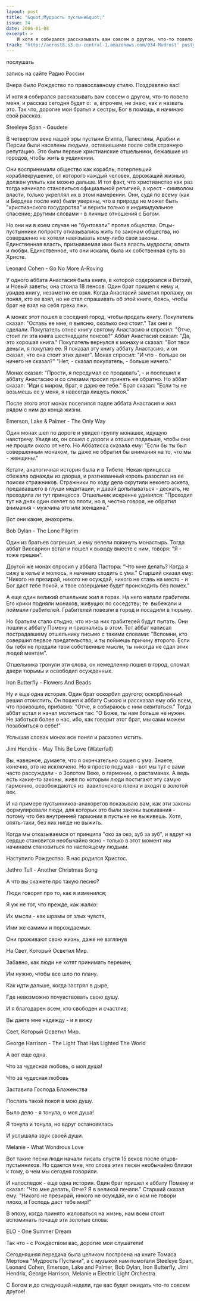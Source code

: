 ```yaml
---
layout: post
title: "&quot;Мудрость пустыни&quot;"
issue: 34
date: 2006-01-08
excerpt: >
    И хотя я собирался рассказывать вам совсем о другом, что-то повело меня, и рассказ сегодня будет о:  а, впрочем, не знаю, как и назвать это. Так что, дорогие мои братья и сестры, Бог в помощь, я начинаю свой рассказ.
track: "http://aerost8.s3.eu-central-1.amazonaws.com/034-Mudrost' pustyni.mp3"
---
```


послушать

запись на сайте Радио России

Вчера было Рождество по православному стилю. Поздравляю вас!

И хотя я собирался рассказывать вам совсем о другом, что-то повело меня, и рассказ сегодня будет о:  а, впрочем, не знаю, как и назвать это. Так что, дорогие мои братья и сестры, Бог в помощь, я начинаю свой рассказ.

Steeleye Span - Gaudete

В четвертом веке нашей эры пустыни Египта, Палестины, Арабии и Персии были населены людьми, оставившими после себя странную репутацию. Это были первые христианские отшельники, бежавшие из городов, чтобы жить в уединении.

Они воспринимали общество как корабль, потерпевший кораблекрушение, от которого каждый человек, дорожащий жизнью, должен уплыть как можно дальше. И тот факт, что христианство как раз тогда начинало становиться официальной религией, а крест - символом власти, только укреплял их в этом намерении. Они, судя по всему (как и Бердяев после них) были уверены, что в природе не может быть "христианского государства" и верили только в индивидуальное спасение; другими словами - в личные отношения с Богом.

Но они ни в коем случае не "бунтовали" против общества. Отцы-пустынники попросту отказывались жить по законам общества, но совершенно не хотели навязывать кому-либо свои законы. Единственная власть, признаваемая ими была власть мудрости, опыта и любви. Единственное, что они искали, была их собственная суть во Христе.

Leonard Cohen - Go No More A-Roving

У одного аббата Анастасия была книга, в которой содержался и Ветхий, и Новый заветы; она стоила 18 пенсов. Один брат пришел к нему и, увидев книгу, незаметно ее взял. Когда Анастасий заметил пропажу, он понял, кто ее взял, но не стал спрашивать об этой книге, боясь, чтобы брат не взял на себя греха лжи.

А монах этот пошел в соседний город, чтобы продать книгу. Покупатель сказал: "Оставь ее мне, я выясню, сколько она стоит." Так они и сделали. Покупатель отнес книгу святому Анастасию и спросил: "Отче, стоит ли эта книга шестнадцати пенсов?" Аббат Анастасий сказал: "Да, это хорошая книга." Покупатель вернулся к монаху и сказал: "Вот твои деньги, я покупаю ее. Я показал эту книгу аббату Анастасию, и он сказал, что она стоит этих денег". Монах спросил: "И что - больше он ничего не сказал?" "Нет, - сказал покупатель, - больше ничего."

Монах сказал: "Прости, я передумал ее продавать", - и поспешил к аббату Анастасию и со слезами просил принять ее обратно. Но аббат сказал: "Иди с миром, брат, я дарю ее тебе." Брат сказал: "Если ты не возьмешь ее у меня, я навсегда лишусь покоя."

После этого этот монах поселился подле аббата Анастасия и жил рядом с ним до конца жизни.

Emerson, Lake & Palmer - The Only Way

Один монах шел по дороге и увидел группу монашек, идущую навстречу. Увидя их, он сошел с дороги и отошел подальше, чтобы они не прошли около от него. Но Аббатисса сказала ему: "Если бы ты был совершенным монахом, ты даже не обратил бы внимания на то, что мы - женщины."

Кстати, аналогичная история была и в Тибете. Некая принцесса сбежала однажды из дворца, и разгневанный король разослал на ее поиски стражников. Стражники по ходу дела скрутили некоего аскета, предававшего в глуши медитации, и давай допытываться - дескать, не проходила ли тут принцесса. Отшельник искренне удивился: "Проходил тут на днях один скелет во плоти, но я, честно говоря, не обратил внимания - мужчина это или женщина."

Вот они какие, анахореты.

Bob Dylan - The Lone Pilgrim

Один из братьев согрешил, и ему велели покинуть монастырь. Тогда аббат Виссарион встал и пошел к выходу вместе с ним, говоря: "Я - тоже грешен".

Другой же монах спросил у аббата Пастора: "Что мне делать? Когда я сижу в келье и молюсь, я начинаю сходить с ума." Старший сказал ему: "Никого не презирай, никого не осуждай, никого не ставь на место - и Бог даст тебе покой, и твое созерцание будет происходить без помех."

А еще один великий отшельник жил в горах. На него напали грабители. Его крики подняли монахов, живущих по соседству; те  выбежали и поймали грабителей. Грабителей повезли в город и посадили в тюрьму.

Но братьям стало стыдно, что из-за них грабителей будут пытать. Они пошли к аббату Помену и признались в этом. Тот аббат написал пострадавшему отшельнику письмо с такими словами: "Вспомни, кто совершил первое предательство, и ты поймешь причину второго. Если бы тебя не предали твои собственные мысли, ты никогда не сдал этих людей ментам".

Отшельника тронули эти слова, он немедленно пошел в город, сломал двери тюрьмы и освободил осужденных.

Iron Butterfly - Flowers And Beads

Ну и еще одна история. Один брат оскорбил другого; оскорбленный решил отомстить. Он пошел к аббату Сысою и рассказал ему обо всем, что произошло, прибавив: "Отче, я собираюсь с ним сквитаться." Тогда аббат встал и начал молиться так: "О Боже, ты нам больше не нужен. Не заботься более о нас, ибо, как говорит этот брат, мы сами можем позабоиться о себе!"

Услышав словах монах все понял и расхотел мстить.

Jimi Hendrix - May This Be Love (Waterfall)

Вы, наверное, думаете, что я окончательно сошел с ума. Знаете, конечно, это не исключено. Но я просто подумал - вот мы тут с вами часто рассуждали - о Золотом Веке, о гармонии, о растаманах. А ведь есть какие-то законы, живя по которым люди постигают эту самую гармонию, освобождаются из  вавилонского плена и входят в золотой век.

И на примере пустынников-анахоретов показываю вам, как эти законы формулировали люди, для которых это были законы выживания - потому что без внутренней гармонии в пустыне не выживешь. Хотя, опять-таки, без них нигде не выжить.

Когда мы отказываемся от принципа "око за око, зуб за зуб", и вдруг на сердце становится необычайно ясно - только в этот момент мы начинаем становиться по настоящему людьми.

Наступило Рождество. В нас родился Христос.

Jethro Tull - Another Christmas Song

А что вы скажете про такую песню?

Люди говорят про то, как я изменился;

Я уж не тот, что прежде, как жалко:

Их мысли - как шрамы от злых чувств,

Ими же самими и порождаемых.

Они проживают свою жизнь, даже не взглянув

На Свет, Который Осветил Мир.

Забавно, как люди не хотят принимать перемен;

Им нужно, чтобы все шло по плану.

Как идти дальше, когда застрял в дыре,

Где невозможно почувствовать свою душу.

И я благодарен всем, кто свободен и счастлив;

Вы даете мне надежду - и я вижу

Свет, Который Осветил Мир.

George Harrison - The Light That Has Lighted The World

А вот еще одна.

Что за чудесная любовь, о моя душа!

Что за чудесная любовь

Заставила Господа Блаженства

Послать такой покой в мою душу.

Было дело - я тонула, о моя душа!

Я тонула и тонула, но вдруг остановилась

И услышала звук своей души.

Melanie - What Wondrous Love

Вот такие песни люди начали писать спустя 15 веков после отцов-пустынников. Но сдается мне, что слова этих песен необычайно близки к тому, о чем мы сегодня говорили.

И напоследок - еще одна история. Один брат пришел к аббату Помену и сказал: "Что мне делать, Отче? Я в великой печали." Старший сказал ему: "Никого не презирай, никого не осуждай, ни о ком не говори плохо, и Господь даст тебе мир!"

В эпоху, когда принято жаловаться на жизнь, нам всем стоит вспоминать почаще эти золотые слова.

ELO - One Summer Dream

Так что - с Рождеством вас, дорогие мои слушатели!

Сегодняшняя передача была целиком построена на книге Томаса Мертона "Мудрость Пустыни", а с музыкой нам помогали Steeleye Span, Leonard Cohen, Emerson, Lake and Palmer, Bob Dylan, Iron Butterfly, Jimi Hendrix, George Harrison, Melanie и Electric Light Orchestra.

С Богом и до следующей недели, где вас будет ожидать что-то совсем другое!
